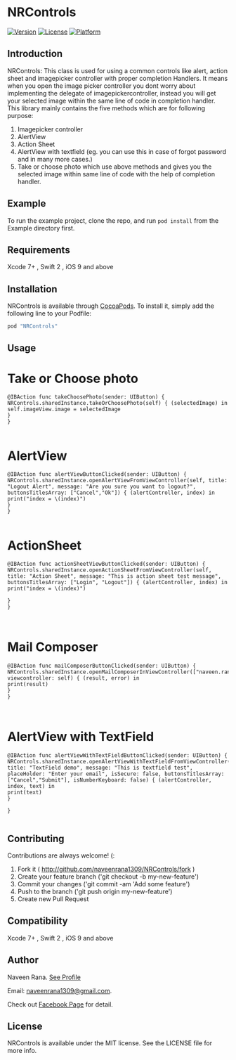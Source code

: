 

# NRControls

[![Version](https://img.shields.io/cocoapods/v/NRControls.svg?style=flat)](http://cocoapods.org/pods/NRControls)
[![License](https://img.shields.io/cocoapods/l/NRControls.svg?style=flat)](http://cocoapods.org/pods/NRControls)
[![Platform](https://img.shields.io/cocoapods/p/NRControls.svg?style=flat)](http://cocoapods.org/pods/NRControls)


## Introduction

NRControls: This class is used for using a common controls like alert, action sheet and imagepicker controller with proper completion Handlers. It means when you open the image picker controller you dont worry about implementing the delegate of imagepickercontroller, instead you will get your selected image within the same line of code in completion handler. This library mainly contains the five methods which are for following purpose:
1) Imagepicker controller
2) AlertView
3) Action Sheet
4) AlertView with textfield (eg. you can use this in case of forgot password and in many more cases.)
5) Take or choose photo which use above methods and gives you the selected image within same line of code with the help of completion handler.

## Example

To run the example project, clone the repo, and run `pod install` from the Example directory first.

## Requirements
Xcode 7+ , Swift 2 , iOS 9 and above

## Installation

NRControls is available through [CocoaPods](http://cocoapods.org). To install
it, simply add the following line to your Podfile:

```ruby
pod "NRControls"
```

## Usage
# Take or Choose photo

```
@IBAction func takeChoosePhoto(sender: UIButton) {
NRControls.sharedInstance.takeOrChoosePhoto(self) { (selectedImage) in
self.imageView.image = selectedImage
}
}


```
# AlertView

```
@IBAction func alertViewButtonClicked(sender: UIButton) {
NRControls.sharedInstance.openAlertViewFromViewController(self, title: "Logout Alert", message: "Are you sure you want to logout?", buttonsTitlesArray: ["Cancel","Ok"]) { (alertController, index) in
print("index = \(index)")
}
}


```
# ActionSheet
```
@IBAction func actionSheetViewButtonClicked(sender: UIButton) {
NRControls.sharedInstance.openActionSheetFromViewController(self, title: "Action Sheet", message: "This is action sheet test message", buttonsTitlesArray: ["Login", "Logout"]) { (alertController, index) in
print("index = \(index)")

}
}



```
# Mail Composer
```
@IBAction func mailComposerButtonClicked(sender: UIButton) {
NRControls.sharedInstance.openMailComposerInViewController(["naveen.rana@appster.in"], viewcontroller: self) { (result, error) in
print(result)
}
}



```
# AlertView with TextField
```
@IBAction func alertViewWithTextFieldButtonClicked(sender: UIButton) {
NRControls.sharedInstance.openAlertViewWithTextFieldFromViewController(self, title: "TextField demo", message: "This is textfield test", placeHolder: "Enter your email", isSecure: false, buttonsTitlesArray: ["Cancel","Submit"], isNumberKeyboard: false) { (alertController, index, text) in
print(text)
}

}


```


## Contributing

Contributions are always welcome! (:

1. Fork it ( http://github.com/naveenrana1309/NRControls/fork )
2. Create your feature branch ('git checkout -b my-new-feature')
3. Commit your changes ('git commit -am 'Add some feature')
4. Push to the branch ('git push origin my-new-feature')
5. Create new Pull Request

## Compatibility

Xcode 7+ , Swift 2 , iOS 9 and above

## Author

Naveen Rana. [See Profile](https://www.linkedin.com/in/naveen-rana-9a371a40)

Email: 
naveenrana1309@gmail.com. 

Check out [Facebook Page](https://www.facebook.com/iOSByHeart/) for detail.

## License

NRControls is available under the MIT license. See the LICENSE file for more info.
